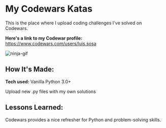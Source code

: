 # My Codewars Katas

This is the place where I upload coding challenges I've solved on Codewars.                                           

**Here's a link to my Codewar profile:** https://www.codewars.com/users/luis.sosa
     
![ninja-gif](https://media.giphy.com/media/3ohhwytHcusSCXXOUg/giphy.gif)
 
## How It's Made:      
               
**Tech used:** Vanilla Python 3.0+    

Upload new .py files with my own solutions

## Lessons Learned:

Codewars provides a nice refresher for Python and problem-solving skills.